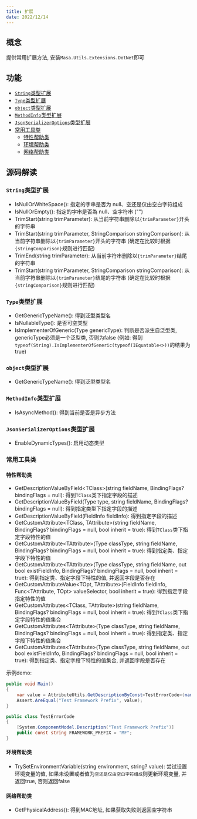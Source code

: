 ```yaml
---
title: 扩展
date: 2022/12/14
---
```


## 概念

提供常用扩展方法, 安装`Masa.Utils.Extensions.DotNet`即可

## 功能

* [`String`类型扩展](#string)
* [`Type`类型扩展](#type)
* [`object`类型扩展](#object)
* [`MethodInfo`类型扩展](#methodinfo)
* [`JsonSerializerOptions`类型扩展](#json)
* [常用工具类](#tools)
    * [特性帮助类](#attribute)
    * [环境帮助类](#environment)
    * [网络帮助类](#network)

## 源码解读

### <a id="string">`String`类型扩展</a>

* IsNullOrWhiteSpace(): 指定的字串是否为 null、空还是仅由空白字符组成
* IsNullOrEmpty(): 指定的字串是否為 null、空字符串 ("")
* TrimStart(string trimParameter): 从当前字符串删除以`{trimParameter}`开头的字符串
* TrimStart(string trimParameter, StringComparison stringComparison): 从当前字符串删除以`{trimParameter}`开头的字符串 (确定在比较时根据`{stringComparison}`规则进行匹配)
* TrimEnd(string trimParameter): 从当前字符串删除以`{trimParameter}`结尾的字符串
* TrimStart(string trimParameter, StringComparison stringComparison): 从当前字符串删除以`{trimParameter}`结尾的字符串 (确定在比较时根据`{stringComparison}`规则进行匹配)

### <a id="type">`Type`类型扩展</a>

* GetGenericTypeName(): 得到泛型类型名
* IsNullableType(): 是否可空类型
* IsImplementerOfGeneric(Type genericType): 判断是否派生自泛型类, genericType必须是一个泛型类, 否则为false (例如: 得到`typeof(String).IsImplementerOfGeneric(typeof(IEquatable<>))`的结果为true)

### <a id="object">`object`类型扩展</a>

* GetGenericTypeName(): 得到泛型类型名

### <a id="methodinfo">`MethodInfo`类型扩展</a>

* IsAsyncMethod(): 得到当前是否是异步方法

### <a id="json">`JsonSerializerOptions`类型扩展</a>

* EnableDynamicTypes(): 启用动态类型

### <a id="tools">常用工具类</a>

#### <a id="attribute">特性帮助类</a>

* GetDescriptionValueByField\<TClass\>(string fieldName, BindingFlags? bindingFlags = null): 得到`TClass`类下指定字段的描述
* GetDescriptionValueByField(Type type, string fieldName, BindingFlags? bindingFlags = null): 得到指定类型下指定字段的描述
* GetDescriptionValueByField(FieldInfo fieldInfo): 得到指定字段的描述
* GetCustomAttribute\<TClass, TAttribute\>(string fieldName, BindingFlags? bindingFlags = null, bool inherit = true): 得到`TClass`类下指定字段特性的值
* GetCustomAttribute\<TAttribute\>(Type classType, string fieldName, BindingFlags? bindingFlags = null, bool inherit = true): 得到指定类、指定字段下特性的值
* GetCustomAttribute\<TAttribute\>(Type classType, string fieldName, out bool existFieldInfo, BindingFlags? bindingFlags = null, bool inherit = true): 得到指定类、指定字段下特性的值, 并返回字段是否存在
* GetCustomAttributeValue\<TOpt, TAttribute\>(FieldInfo fieldInfo, Func\<TAttribute, TOpt\> valueSelector, bool inherit = true): 得到指定字段指定特性的值
* GetCustomAttributes\<TClass, TAttribute\>(string fieldName, BindingFlags? bindingFlags = null, bool inherit = true): 得到`TClass`类下指定字段特性的值集合
* GetCustomAttributes\<TAttribute\>(Type classType, string fieldName, BindingFlags? bindingFlags = null, bool inherit = true): 得到指定类、指定字段下特性的值集合
* GetCustomAttributes\<TAttribute\>(Type classType, string fieldName,  out bool existFieldInfo, BindingFlags? bindingFlags = null, bool inherit = true): 得到指定类、指定字段下特性的值集合, 并返回字段是否存在

示例demo:

``` C#
public void Main()
{
    var value = AttributeUtils.GetDescriptionByConst<TestErrorCode>(nameof(ErrorCode.FRAMEWORK_PREFIX));
    Assert.AreEqual("Test Framework Prefix", value);
}

public class TestErrorCode
{
    [System.ComponentModel.Description("Test Framework Prefix")]
    public const string FRAMEWORK_PREFIX = "MF";
}
```

#### <a id="environment">环境帮助类</a>

* TrySetEnvironmentVariable(string environment, string? value): 尝试设置环境变量的值, 如果未设置或者值为`空还是仅由空白字符组成`则更新环境变量, 并返回true, 否则返回false

#### <a id="network">网络帮助类</a>

* GetPhysicalAddress(): 得到MAC地址, 如果获取失败则返回空字符串